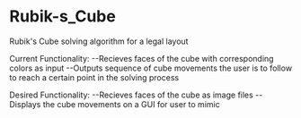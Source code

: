 # Rubik-s_Cube
Rubik's Cube solving algorithm for a legal layout

Current Functionality:
--Recieves faces of the cube with corresponding colors as input
--Outputs sequence of cube movements the user is to follow to reach a certain point in the solving process

Desired Functionality:
--Recieves faces of the cube as image files
--Displays the cube movements on a GUI for user to mimic
